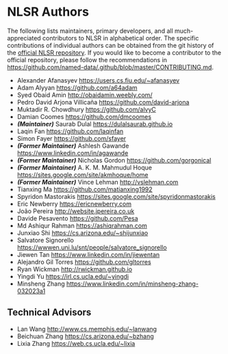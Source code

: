 # NLSR Authors

The following lists maintainers, primary developers, and all much-appreciated contributors to NLSR in alphabetical order.
The specific contributions of individual authors can be obtained from the git history of the [official NLSR repository](https://github.com/named-data/NLSR).
If you would like to become a contributor to the official repository, please follow the recommendations in <https://github.com/named-data/.github/blob/master/CONTRIBUTING.md>.

* Alexander Afanasyev <https://users.cs.fiu.edu/~afanasyev>
* Adam Alyyan <https://github.com/a64adam>
* Syed Obaid Amin <http://obaidamin.weebly.com/>
* Pedro David Arjona Villicaña <https://github.com/david-arjona>
* Muktadir R. Chowdhury <https://github.com/alvyC>
* Damian Coomes <https://github.com/dmcoomes>
* ***(Maintainer)*** Saurab Dulal <https://dulalsaurab.github.io>
* Laqin Fan <https://github.com/laqinfan>
* Simon Fayer <https://github.com/sfayer>
* ***(Former Maintainer)*** Ashlesh Gawande <https://www.linkedin.com/in/agawande>
* ***(Former Maintainer)*** Nicholas Gordon <https://github.com/gorgonical>
* ***(Former Maintainer)*** A. K. M. Mahmudul Hoque <https://sites.google.com/site/akmhoque/home>
* ***(Former Maintainer)*** Vince Lehman <http://vslehman.com>
* Tianxing Ma <https://github.com/matianxing1992>
* Spyridon Mastorakis <https://sites.google.com/site/spyridonmastorakis>
* Eric Newberry <https://ericnewberry.com>
* João Pereira <http://website.jpereira.co.uk>
* Davide Pesavento <https://github.com/Pesa>
* Md Ashiqur Rahman <https://ashiqrahman.com>
* Junxiao Shi <https://cs.arizona.edu/~shijunxiao>
* Salvatore Signorello <https://wwwen.uni.lu/snt/people/salvatore_signorello>
* Jiewen Tan <https://www.linkedin.com/in/jiewentan>
* Alejandro Gil Torres <https://github.com/gltorres>
* Ryan Wickman <http://rwickman.github.io>
* Yingdi Yu <https://irl.cs.ucla.edu/~yingdi>
* Minsheng Zhang <https://www.linkedin.com/in/minsheng-zhang-032023a1>

## Technical Advisors

* Lan Wang <http://www.cs.memphis.edu/~lanwang>
* Beichuan Zhang <https://cs.arizona.edu/~bzhang>
* Lixia Zhang <https://web.cs.ucla.edu/~lixia>
